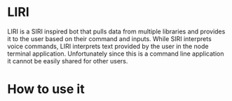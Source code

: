 # LIRI
<p>LIRI is a SIRI inspired bot that pulls data from multiple libraries and provides it to the user based on their command and inputs. While SIRI interprets voice commands, LIRI interprets text provided by the user in the node terminal application. Unfortunately since this is a command line application it cannot be easily shared for other users.</p>

# How to use it
